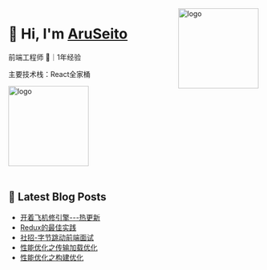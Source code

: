 <img src="https://github-readme-stats.vercel.app/api?username=AruSeito&show_icons=true" alt="logo" height="160" align="right" style="margin: 5px; margin-bottom: 20px;" />

# 👋 Hi, I'm [AruSeito](https://aruseito.github.io/)

前端工程师 🤖｜1年经验 

主要技术栈：React全家桶

<img src="https://github-profile-trophy.vercel.app/?username=AruSeito&theme=flat&column=7" alt="logo" height="160" align="center" style="margin: auto; margin-bottom: 20px;" />


## 📕 Latest Blog Posts

<!-- BLOG-POST-LIST:START -->
- [开着飞机修引擎---热更新](https://aruseito.github.io/article/57ff1b88/)
- [Redux的最佳实践](https://aruseito.github.io/article/9fd9559e/)
- [社招-字节跳动前端面试](https://aruseito.github.io/article/b0eba624/)
- [性能优化之传输加载优化](https://aruseito.github.io/article/adf14e0a/)
- [性能优化之构建优化](https://aruseito.github.io/article/1148eb19/)
<!-- BLOG-POST-LIST:END -->





